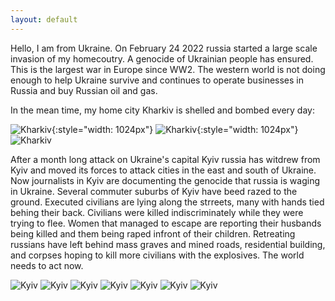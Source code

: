 ```yaml
---
layout: default
---
```


Hello, I am from Ukraine. On February 24 2022 russia started a large scale invasion of my homecoutry. A genocide of Ukrainian people has ensured. This is the largest war in Europe since WW2. The western world is not doing enough to help Ukraine survive and continues to operate businesses in Russia and buy Russian oil and gas.

In the mean time, my home city Kharkiv is shelled and bombed every day:

![Kharkiv](/images/kharkiv1.jpg){:style="width: 1024px"}
![Kharkiv](/images/kharkiv3.jpg){:style="width: 1024px"}
![Kharkiv](/images/london-kharkiv.jpg)

After a month long attack on Ukraine's capital Kyiv russia has witdrew from Kyiv and moved its forces to attack cities in the east and south of Ukraine. Now journalists in Kyiv are documenting the genocide that russia is waging in Ukraine. Several commuter suburbs of Kyiv have beed razed to the ground. Executed civilians are lying along the strreets, many with hands tied behing their back. Civilians were killed indiscriminately while they were trying to flee. Women that managed to escape are reporting their husbands being killed and them being raped infront of their children. Retreating russians have left behind mass graves and mined roads, residential building, and corpses hoping to kill more civilians with the explosives. The world needs to act now.

![Kyiv](/images/kyiv-sub1.jpg)
![Kyiv](/images/kyiv-sub2.jpg)
![Kyiv](/images/kyiv-sub3.jpg)
![Kyiv](/images/kyiv-sub4.jpg)
![Kyiv](/images/kyiv-sub5.jpg)
![Kyiv](/images/kyiv-sub6.jpg)
![Kyiv](/images/kyiv-sub7.jpg)
